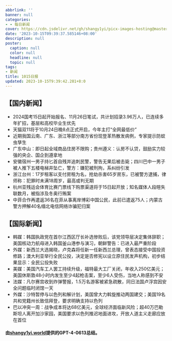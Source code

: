 ```yaml
---
abbrlink: ''
banner: null
categories:
- - 每日新闻
cover: https://cdn.jsdelivr.net/gh/shangy1yi/picx-images-hosting@master/xw.1a15yyeng45c.webp
date: '2023-10-15T09:39:37.585146+08:00'
description: null
poster:
  caption: null
  color: null
  headline: null
  topic: null
tags:
- 新闻
title: 1015日报
updated: 2023-10-15T9:39:42.281+8:0
---
```

## 【国内新闻】

* 2024国考15日起开始报名、11月26日笔试，共计划招录3.96万人，已连续多年扩招，基层和高校毕业生优先
* 天猫双11将于10月24日晚8点正式开启，今年主打“全网最低价”
* 近期我国云南、广东、浙江等部分南方省份现登革热散发病例，专家提示防蚊虫孳生
* 广东中山：即日起全域商品住房不限购；贵州遵义：认房不认贷，鼓励实力较强的央企、国企到遵拿地
* 安徽宿州一男子持匕首自残并追刺民警，警告无果后被击毙；四川巴中一男子被人推下五楼电梯井坠亡，警方：嫌犯被刑拘，系纠纷引发
* 浙江台州：17岁租客以支付房租为名，抢劫杀害65岁房东，已被警方逮捕，律师称：犯罪时未满18周岁，最高或判无期
* 杭州亚残运会体育比赛门票线下购票渠道将于15日起开放；知名媒体人段暄失联数月，被指涉及冬奥行贿案
* 中菲合作再遣返36名在菲从事离岸博彩中国公民，此前已遣返75人；内蒙古警方押解40名缅北电信网络诈骗犯归案

## 【国际新闻】

* 韩媒：韩国执政党在首尔江西区厅长补选惨败后，该党领导层决定集体辞职；美国核动力航母进入韩国釜山港参与演习，朝鲜警告：已进入最严重阶段
* 外媒：新西兰大选揭晓，卢克森将任新一任新西兰总理，曾表态接受中国投资修路；澳大利亚举行全民公投，决定是否修宪以设立原住民发声机构，初步结果显示：全民公投失败
* 美媒：美国汽车工人罢工持续升级，福特最大工厂关闭，年收入250亿美元；美国休斯敦48小时内发生至少4起枪击案，至少6人受伤，当地人称感到不安
* 法媒：凡尔赛宫收到炸弹警报，1.5万名游客被紧急疏散，同日法国卢浮宫因安全问题临时闭馆一天
* 外媒：沙特暂停与以色列和解计划，美国曾大力斡旋推动两国建交；美国19名共和党籍州长致信拜登，要求明确支持以色列
* 巴以冲突一周：战争成本将达68亿美元，全球经济面临新风险；超40万巴勒斯坦人离开加沙家园，美国要求以色列推迟地面进攻，开放人道主义走廊应放在首位

#### 由[shangy1yi.world](https://shangy1yi.world)提供的GPT-4-0613总结。
